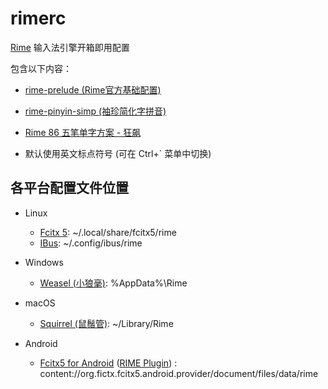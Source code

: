 # rimerc

[Rime](https://rime.im) 输入法引擎开箱即用配置

包含以下内容：

- [rime-prelude (Rime官方基础配置)](https://github.com/rime/rime-prelude)

- [rime-pinyin-simp (袖珍简化字拼音)](https://github.com/rime/rime-pinyin-simp)

- [Rime 86 五笔单字方案 - 狂飙](https://github.com/networm/Rime)

- 默认使用英文标点符号 (可在 Ctrl+` 菜单中切换)

## 各平台配置文件位置

- Linux
  - [Fcitx 5](https://github.com/fcitx/fcitx-rime): ~/.local/share/fcitx5/rime
  - [IBus](https://github.com/rime/ibus-rime): ~/.config/ibus/rime

- Windows
  - [Weasel (小狼毫)](https://github.com/rime/weasel): %AppData%\Rime

- macOS
  - [Squirrel (鼠鬚管)](https://github.com/rime/squirrel): ~/Library/Rime

- Android
  - [Fcitx5 for Android](https://f-droid.org/en/packages/org.fcitx.fcitx5.android/)
  ([RIME Plugin](https://f-droid.org/en/packages/org.fcitx.fcitx5.android.plugin.rime/))
  : content://org.fictx.fcitx5.android.provider/document/files/data/rime

